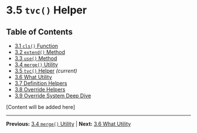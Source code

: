 # 3.5 `tvc()` Helper

## Table of Contents
- [3.1 `cls()` Function](./3.1-cls-function.md)
- [3.2 `extend()` Method](./3.2-extend-method.md)
- [3.3 `use()` Method](./3.3-use-method.md)
- [3.4 `merge()` Utility](./3.4-merge-utility.md)
- [3.5 `tvc()` Helper](./3.5-tvc-helper.md) *(current)*
- [3.6 What Utility](./3.6-what-utility.md)
- [3.7 Definition Helpers](./3.7-definition-helpers.md)
- [3.8 Override Helpers](./3.8-override-helpers.md)
- [3.9 Override System Deep Dive](./3.9-override-system-deep-dive.md)

[Content will be added here]

---

**Previous:** [3.4 `merge()` Utility](./3.4-merge-utility.md) | **Next:** [3.6 What Utility](./3.6-what-utility.md)

